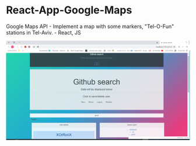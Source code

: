 # React-App-Google-Maps
Google Maps API - Implement a map with some markers, "Tel-O-Fun" stations in Tel-Aviv. - React, JS

![alt text](https://github.com/XOrRonX/Github-Search-App/blob/master/%E2%80%8F%E2%80%8F3_pic.PNG?raw=true)
